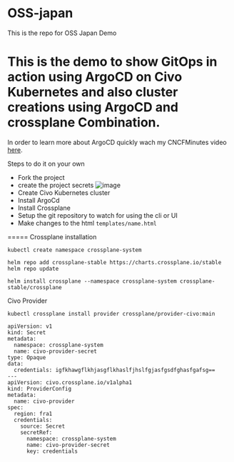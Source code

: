 # OSS-japan
This is the repo for OSS Japan Demo

# This is the demo to show GitOps in action using ArgoCD on Civo Kubernetes and also cluster creations using ArgoCD and crossplane Combination. 

In order to learn more about ArgoCD quickly wach my CNCFMinutes video [here](https://youtu.be/2B3qcyCcBXs).


Steps to do it on your own 

- Fork the project 
- create the project secrets 
![image](https://user-images.githubusercontent.com/8190114/152713162-6faf5632-4355-4bff-b03a-4afd102b89ef.png)
- Create Civo Kubernetes cluster 
- Install ArgoCd
- Install Crossplane
- Setup the git repository to watch for using the cli or UI 
- Make changes to the html `templates/name.html`


=====
Crossplane installation 

```
kubectl create namespace crossplane-system

helm repo add crossplane-stable https://charts.crossplane.io/stable
helm repo update

helm install crossplane --namespace crossplane-system crossplane-stable/crossplane
```

Civo Provider

```
kubectl crossplane install provider crossplane/provider-civo:main

```

```
apiVersion: v1
kind: Secret
metadata:
  namespace: crossplane-system
  name: civo-provider-secret
type: Opaque
data:
  credentials: igfkhawgflkhjasgflkhaslfjhslfgjasfgsdfghasfgafsg==
---
apiVersion: civo.crossplane.io/v1alpha1
kind: ProviderConfig
metadata:
  name: civo-provider
spec:
  region: fra1
  credentials:
    source: Secret
    secretRef:
      namespace: crossplane-system
      name: civo-provider-secret
      key: credentials

```
